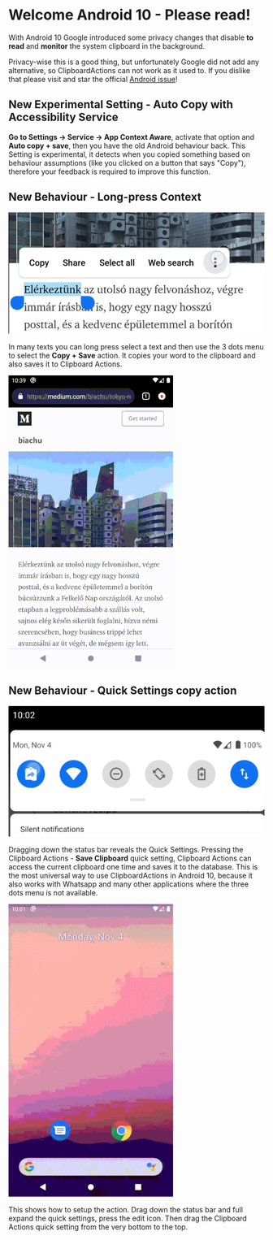 # Welcome Android 10 - Please read!

With Android 10 Google introduced some privacy changes that disable **to read** and **monitor** the system clipboard in the background.

Privacy-wise this is a good thing, but unfortunately Google did not add any alternative, so ClipboardActions can not work as it used to. 
If you dislike that please visit and star the official [Android issue](https://issuetracker.google.com/issues/123461156)!

## New Experimental Setting - Auto Copy with Accessibility Service
**Go to Settings -> Service -> App Context Aware**, activate that option and **Auto copy + save**, then you have the old Android behaviour back. This Setting is experimental, it detects when you copied something based on behaviour assumptions (like you clicked on a button that says "Copy"), therefore your feedback is required to improve this function.

## New Behaviour - Long-press Context
![](copy+.png)

In many texts you can long press select a text and then use the 3 dots menu to select the **Copy + Save** action. It copies your word to the clipboard and also saves it to Clipboard Actions.

![](copy+.gif)

## New Behaviour - Quick Settings copy action

![](quicktile.png)

Dragging down the status bar reveals the Quick Settings. Pressing the Clipboard Actions - **Save Clipboard** quick setting, Clipboard Actions can access the current clipboard one time and saves it to the database. This is the most universal way to use ClipboardActions in Android 10, because it also works with Whatsapp and many other applications where the three dots menu is not available.

![](quicktile.gif)

This shows how to setup the action. Drag down the status bar and full expand the quick settings, press the edit icon. Then drag the Clipboard Actions quick setting from the very bottom to the top. 
